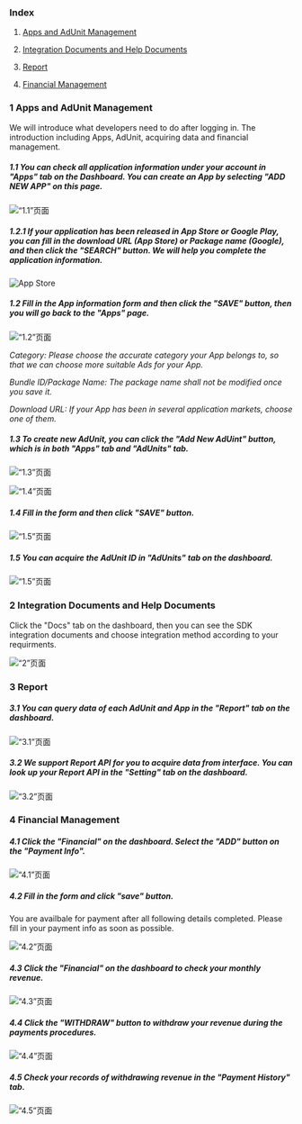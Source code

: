 ### Index
1. [Apps and AdUnit Management](#1-apps-and-adunit-management)

2. [Integration Documents and Help Documents](#2-integration-documents-and-help-documents)

3. [Report](#3-report)

4. [Financial Management](#4-financial-management)

### 1 Apps and AdUnit Management
We will introduce what developers need to do after logging in. The introduction including Apps, AdUnit, acquiring data and financial management.

##### 1.1 You can check all application information under your account in "Apps" tab on the Dashboard. You can create an App by selecting "ADD NEW APP" on this page.

![“1.1”页面](imgs/001.jpg)

##### 1.2.1 If your application has been released in App Store or Google Play, you can fill in the download URL (App Store) or Package name (Google), and then click the "SEARCH" button. We will help you complete the application information.

![App Store](imgs/002.jpg)

##### 1.2 Fill in the App information form and then click the "SAVE" button, then you will go back to the "Apps" page.

![“1.2”页面](imgs/003.jpg)

*Category: Please choose the accurate category your App belongs to, so that we can choose more suitable Ads for your App.*

*Bundle ID/Package Name: The package name shall not be modified once you save it.*

*Download URL: If your App has been in several application markets, choose one of them.*

##### 1.3 To create new AdUnit, you can click the "Add New AdUint" button, which is in both "Apps" tab and "AdUnits" tab.

![“1.3”页面](imgs/004.jpg)

![“1.4”页面](imgs/005.jpg)

##### 1.4 Fill in the form and then click "SAVE" button. 

![“1.5”页面](imgs/006.jpg)

##### 1.5 You can acquire the AdUnit ID in "AdUnits" tab on the dashboard.

![“1.5”页面](imgs/007.jpg)

### 2 Integration Documents and Help Documents

Click the "Docs" tab on the dashboard, then you can see the SDK integration documents and choose integration method according to your requirments. 

![“2”页面](imgs/008.jpg)

### 3 Report

##### 3.1 You can query data of each AdUnit and App in the "Report" tab on the dashboard.

![“3.1”页面](imgs/009.jpg)

##### 3.2 We support Report API for you to acquire data from interface. You can look up your Report API in the "Setting" tab on the dashboard.

![“3.2”页面](imgs/010.jpg)

### 4 Financial Management

##### 4.1 Click the "Financial" on the dashboard. Select the "ADD" button on the "Payment Info".

![“4.1”页面](imgs/011.jpg)

##### 4.2 Fill in the form and click "save" button.

You are availbale for payment after all following details completed. Please fill in your payment info as soon as possible.

![“4.2”页面](imgs/012.jpg)

##### 4.3 Click the "Financial" on the dashboard to check your monthly revenue.

![“4.3”页面](imgs/011.jpg)

##### 4.4 Click the "WITHDRAW" button to withdraw your revenue during the payments procedures.

![“4.4”页面](imgs/013.jpg)

##### 4.5 Check your records of withdrawing revenue in the "Payment History" tab.

![“4.5”页面](imgs/011.jpg)
